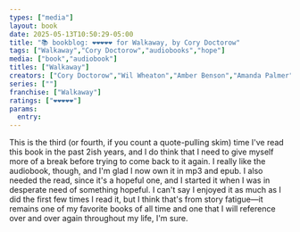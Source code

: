 ```yaml
---
types: ["media"]
layout: book
date: 2025-05-13T10:50:29-05:00
title: "📚 bookblog: ❤️❤️❤️❤️❤️ for Walkaway, by Cory Doctorow"
tags: ["Walkaway","Cory Doctorow","audiobooks","hope"]
media: ["book","audiobook"]
titles: ["Walkaway"]
creators: ["Cory Doctorow","Wil Wheaton","Amber Benson","Amanda Palmer","Mirron Willis","Gabrielle de Cuir","Lisa Renee Pitts","Justine Eyre"]
series: [""]
franchise: ["Walkaway"]
ratings: ["❤️❤️❤️❤️❤️"]
params:
  entry:
---
```

This is the third (or fourth, if you count a quote-pulling skim) time I've read this book in the past 2ish years, and I do think that I need to give myself more of a break before trying to come back to it again. I really like the audiobook, though, and I'm glad I now own it in mp3 and epub. I also needed the read, since it's a hopeful one, and I started it when I was in desperate need of something hopeful. I can't say I enjoyed it as much as I did the first few times I read it, but I think that's from story fatigue—it remains one of my favorite books of all time and one that I will reference over and over again throughout my life, I'm sure.